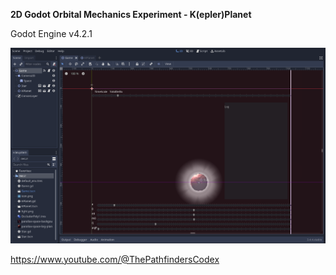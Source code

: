 **2D Godot Orbital Mechanics Experiment - K(epler)Planet**

Godot Engine v4.2.1

![thumbnail](readme-thumbnail.png "2D Godot Orbital Mechanics Experiment - K(epler)Planet")

https://www.youtube.com/@ThePathfindersCodex
